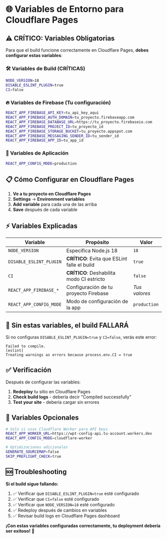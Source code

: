 # 🌐 Variables de Entorno para Cloudflare Pages

## ⚠️ CRÍTICO: Variables Obligatorias

Para que el build funcione correctamente en Cloudflare Pages, **debes configurar estas variables**:

### 🛠️ Variables de Build (CRÍTICAS)
```bash
NODE_VERSION=18
DISABLE_ESLINT_PLUGIN=true
CI=false
```

### 🔥 Variables de Firebase (Tu configuración)
```bash
REACT_APP_FIREBASE_API_KEY=tu_api_key_aqui
REACT_APP_FIREBASE_AUTH_DOMAIN=tu_proyecto.firebaseapp.com
REACT_APP_FIREBASE_DATABASE_URL=https://tu_proyecto.firebaseio.com
REACT_APP_FIREBASE_PROJECT_ID=tu_proyecto_id
REACT_APP_FIREBASE_STORAGE_BUCKET=tu_proyecto.appspot.com
REACT_APP_FIREBASE_MESSAGING_SENDER_ID=tu_sender_id
REACT_APP_FIREBASE_APP_ID=tu_app_id
```

### 🎯 Variables de Aplicación
```bash
REACT_APP_CONFIG_MODE=production
```

## 📋 Cómo Configurar en Cloudflare Pages

1. **Ve a tu proyecto en Cloudflare Pages**
2. **Settings** → **Environment variables**
3. **Add variable** para cada una de las arriba
4. **Save** después de cada variable

## ⚡ Variables Explicadas

| Variable | Propósito | Valor |
|----------|-----------|-------|
| `NODE_VERSION` | Especifica Node.js 18 | `18` |
| `DISABLE_ESLINT_PLUGIN` | **CRÍTICO**: Evita que ESLint falle el build | `true` |
| `CI` | **CRÍTICO**: Deshabilita modo CI estricto | `false` |
| `REACT_APP_FIREBASE_*` | Configuración de tu proyecto Firebase | *Tus valores* |
| `REACT_APP_CONFIG_MODE` | Modo de configuración de la app | `production` |

## 🚨 Sin estas variables, el build FALLARÁ

Si no configuras `DISABLE_ESLINT_PLUGIN=true` y `CI=false`, verás este error:

```
Failed to compile.
[eslint] 
Treating warnings as errors because process.env.CI = true
```

## ✅ Verificación

Después de configurar las variables:

1. **Redeploy** tu sitio en Cloudflare Pages
2. **Check build logs** - debería decir "Compiled successfully"
3. **Test your site** - debería cargar sin errores

## 🔧 Variables Opcionales

```bash
# Solo si usas Cloudflare Worker para API keys
REACT_APP_WORKER_URL=https://wpt-config-api.tu-account.workers.dev
REACT_APP_CONFIG_MODE=cloudflare-worker

# Optimizaciones adicionales
GENERATE_SOURCEMAP=false
SKIP_PREFLIGHT_CHECK=true
```

## 🆘 Troubleshooting

**Si el build sigue fallando:**

1. ✅ Verificar que `DISABLE_ESLINT_PLUGIN=true` esté configurado
2. ✅ Verificar que `CI=false` esté configurado  
3. ✅ Verificar que `NODE_VERSION=18` esté configurado
4. ✅ Redeploy después de cambios en variables
5. ✅ Revisar build logs en Cloudflare Pages dashboard

**¡Con estas variables configuradas correctamente, tu deployment debería ser exitoso!** 🎉
